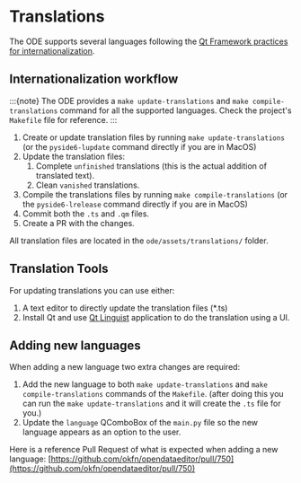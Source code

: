 # Translations

The ODE supports several languages following the [Qt Framework practices for internationalization](https://doc.qt.io/qt-6/internationalization.html).

## Internationalization workflow
:::{note}
The ODE provides a `make update-translations` and `make compile-translations` command for all the supported languages. Check the project's `Makefile` file for reference.
:::

1. Create or update translation files by running `make update-translations` (or the `pyside6-lupdate` command directly if you are in MacOS)
2. Update the translation files:
    1. Complete `unfinished` translations (this is the actual addition of translated text).
    2. Clean `vanished` translations.
3. Compile the translations files by running `make compile-translations` (or the `pyside6-lrelease` command directly if you are in MacOS)
4. Commit both the `.ts` and `.qm` files.
5. Create a PR with the changes.

All translation files are located in the `ode/assets/translations/` folder.

## Translation Tools

For updating translations you can use either:

  1. A text editor to directly update the translation files (*.ts)
  2. Install Qt and use [Qt Linguist](https://doc.qt.io/qt-6/qtlinguist-index.html) application to do the translation using a UI.

## Adding new languages

When adding a new language two extra changes are required:

1. Add the new language to both `make update-translations` and `make compile-translations` commands of the `Makefile`. (after doing this you can run the `make update-translations` and it will create the `.ts` file for you.)
2. Update the `language` QComboBox of the `main.py` file so the new language appears as an option to the user.

Here is a reference Pull Request of what is expected when adding a new language: [https://github.com/okfn/opendataeditor/pull/750](https://github.com/okfn/opendataeditor/pull/750)
